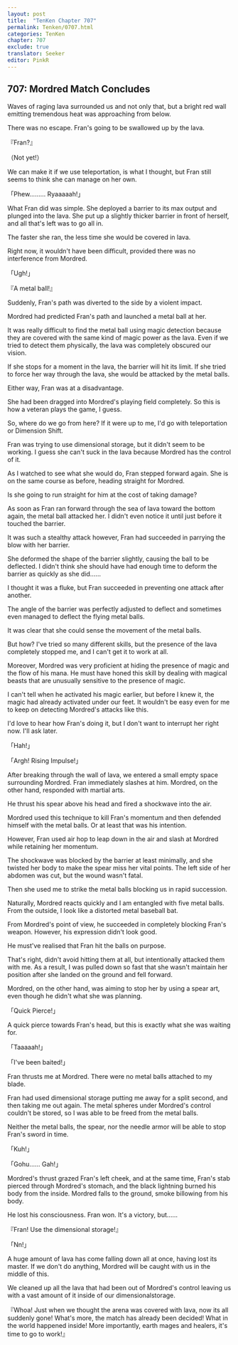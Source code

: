 ```yaml
---
layout: post
title:  "TenKen Chapter 707"
permalink: Tenken/0707.html
categories: TenKen
chapter: 707
exclude: true
translator: Seeker
editor: PinkR
---
```

<h2>707: Mordred Match Concludes</h2>

Waves of raging lava surrounded us and not only that, but a bright red wall emitting tremendous heat was approaching from below.

There was no escape. Fran's going to be swallowed up by the lava.

『Fran?』

（Not yet!）

We can make it if we use teleportation, is what I thought, but Fran still seems to think she can manage on her own.

「Phew……… Ryaaaaah!」

<p>What Fran did was simple. She deployed a barrier to its max output and plunged into the lava.
She put up a slightly thicker barrier in front of herself, and all that's left was to go all in.</p>

The faster she ran, the less time she would be covered in lava.

Right now, it wouldn't have been difficult, provided there was no interference from Mordred.

「Ugh!」

『A metal ball!』

Suddenly, Fran's path was diverted to the side by a violent impact.

Mordred had predicted Fran's path and launched a metal ball at her.

<p>It was really difficult to find the metal ball using magic detection because they are covered with the same kind of magic power as the lava.
Even if we tried to detect them physically, the lava was completely obscured our vision.</p>

<p>If she stops for a moment in the lava, the barrier will hit its limit. If she tried to force her way through the lava,
she would be attacked by the metal balls.</p>

Either way, Fran was at a disadvantage.

She had been dragged into Mordred's playing field completely. So this is how a veteran plays the game, I guess.

So, where do we go from here? If it were up to me, I'd go with teleportation or Dimension Shift.

Fran was trying to use dimensional storage, but it didn't seem to be working. I guess she can't suck in the lava because Mordred has the control of it.

As I watched to see what she would do, Fran stepped forward again. She is on the same course as before, heading straight for Mordred.

Is she going to run straight for him at the cost of taking damage?

<p>As soon as Fran ran forward through the sea of lava toward the bottom again, the metal ball attacked her.
I didn't even notice it until just before it touched the barrier.</p>

It was such a stealthy attack however, Fran had succeeded in parrying the blow with her barrier.

<p>She deformed the shape of the barrier slightly, causing the ball to be deflected. I didn't think she should have had enough time
to deform the barrier as quickly as she did……</p>

I thought it was a fluke, but Fran succeeded in preventing one attack after another.

The angle of the barrier was perfectly adjusted to deflect and sometimes even managed to deflect the flying metal balls.

It was clear that she could sense the movement of the metal balls.

But how? I've tried so many different skills, but the presence of the lava completely stopped me, and I can't get it to work at all.

<p>Moreover, Mordred was very proficient at hiding the presence of magic and the flow of his mana. He must have honed this skill by
dealing with magical beasts that are unusually sensitive to the presence of magic.</p>

<p>I can't tell when he activated his magic earlier, but before I knew it, the magic had already activated under our feet.
It wouldn't be easy even for me to keep on detecting Mordred's attacks like this.</p>

I'd love to hear how Fran's doing it, but I don't want to interrupt her right now. I'll ask later.

「Hah!」

「Argh! Rising Impulse!」

<p>After breaking through the wall of lava, we entered a small empty space surrounding Mordred.
Fran immediately slashes at him. Mordred, on the other hand, responded with martial arts.</p>

He thrust his spear above his head and fired a shockwave into the air.

Mordred used this technique to kill Fran's momentum and then defended himself with the metal balls. Or at least that was his intention.

However, Fran used air hop to leap down in the air and slash at Mordred while retaining her momentum.

<p>The shockwave was blocked by the barrier at least minimally, and she twisted her body to make the spear miss her vital points.
The left side of her abdomen was cut, but the wound wasn't fatal.</p>

Then she used me to strike the metal balls blocking us in rapid succession.

Naturally, Mordred reacts quickly and I am entangled with five metal balls. From the outside, I look like a distorted metal baseball bat.

From Mordred's point of view, he succeeded in completely blocking Fran's weapon. However, his expression didn't look good.

He must've realised that Fran hit the balls on purpose.

<p>That's right, didn't avoid hitting them at all, but intentionally attacked them with me.
As a result, I was pulled down so fast that she wasn't maintain her position after she landed on the ground and fell forward.</p>

Mordred, on the other hand, was aiming to stop her by using a spear art, even though he didn't what she was planning.

「Quick Pierce!」

A quick pierce towards Fran's head, but this is exactly what she was waiting for.

「Taaaaah!」

「I've been baited!」

Fran thrusts me at Mordred. There were no metal balls attached to my blade.

<p>Fran had used dimensional storage putting me away for a split second, and then taking me out again.
The metal spheres under Mordred's control couldn't be stored, so I was able to be freed from the metal balls.</p>

Neither the metal balls, the spear, nor the needle armor will be able to stop Fran's sword in time.

「Kuh!」

「Gohu…… Gah!」

<p>Mordred's thrust grazed Fran's left cheek, and at the same time, Fran's stab pierced through Mordred's stomach,
and the black lightning burned his body from the inside. Mordred falls to the ground, smoke billowing from his body.</p>

He lost his consciousness. Fran won. It's a victory, but……

『Fran! Use the dimensional storage!』

「Nn!」

A huge amount of lava has come falling down all at once, having lost its master. If we don't do anything, Mordred will be caught with us in the middle of this.

We cleaned up all the lava that had been out of Mordred's control leaving us with a vast amount of it inside of our dimensionalstorage.

<p>『Whoa! Just when we thought the arena was covered with lava, now its all suddenly gone! What's more, the match has
already been decided! What in the world happened inside! More importantly, earth mages and healers, it's time to go to work!』</p>



